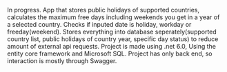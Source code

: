 In progress. App that stores public holidays of supported countries, calculates the maximum free days including weekends you get in a year of a selected country. 
Checks if inputed date is holiday, workday or freeday(weekend). 
Stores everything into database seperately(supported country list, public holidays of country year, specific day status) to reduce amount of external api requests.
Project is made using .net 6.0, Using the entity core framework and Microsoft SQL. 
Project has only back end, so interaction is mostly through Swagger.
